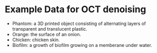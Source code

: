 # Example Data for OCT denoising

- Phantom: a 3D printed object consisting of alternating layers of transparent and translucent plastic.
- Orange: the surface of an onion.
- Chicken: chicken skin.
- Biofilm: a growth of biofilm growing on a memberane under water.
